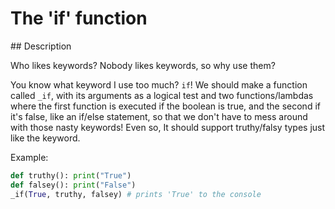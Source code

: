 # The 'if' function

## Description

Who likes keywords? Nobody likes keywords, so why use them?

You know what keyword I use too much? `if`! We should make a function called `_if`, with its arguments as a logical test and two functions/lambdas where the first function is executed if the boolean is true, and the second if it's false, like an if/else statement, so that we don't have to mess around with those nasty keywords! Even so, It should support truthy/falsy types just like the keyword.

Example:

```python
def truthy(): print("True")
def falsey(): print("False")
_if(True, truthy, falsey) # prints 'True' to the console
```